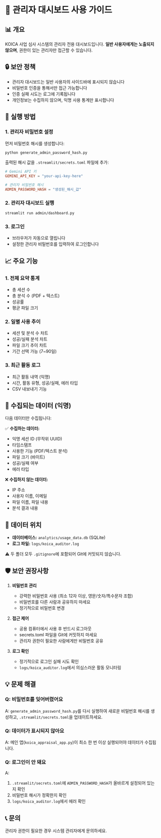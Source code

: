 # 🔐 관리자 대시보드 사용 가이드

## 📊 개요

KOICA 사업 심사 시스템의 관리자 전용 대시보드입니다.
**일반 사용자에게는 노출되지 않으며**, 권한이 있는 관리자만 접근할 수 있습니다.

## 🔒 보안 정책

- 관리자 대시보드는 일반 사용자의 사이드바에 표시되지 않습니다
- 비밀번호 인증을 통해서만 접근 가능합니다
- 인증 실패 시도는 로그에 기록됩니다
- 개인정보는 수집하지 않으며, 익명 사용 통계만 표시합니다

## 🚀 실행 방법

### 1. 관리자 비밀번호 설정

먼저 비밀번호 해시를 생성합니다:

```bash
python generate_admin_password_hash.py
```

출력된 해시 값을 `.streamlit/secrets.toml` 파일에 추가:

```toml
# Gemini API 키
GEMINI_API_KEY = "your-api-key-here"

# 관리자 비밀번호 해시
ADMIN_PASSWORD_HASH = "생성된_해시_값"
```

### 2. 관리자 대시보드 실행

```bash
streamlit run admin/dashboard.py
```

### 3. 로그인

- 브라우저가 자동으로 열립니다
- 설정한 관리자 비밀번호를 입력하여 로그인합니다

## 📈 주요 기능

### 1. 전체 요약 통계
- 총 세션 수
- 총 분석 수 (PDF + 텍스트)
- 성공률
- 평균 파일 크기

### 2. 일별 사용 추이
- 세션 및 분석 수 차트
- 성공/실패 분석 차트
- 파일 크기 추이 차트
- 기간 선택 가능 (7~90일)

### 3. 최근 활동 로그
- 최근 활동 내역 (익명)
- 시간, 활동 유형, 성공/실패, 에러 타입
- CSV 내보내기 기능

## 🔐 수집되는 데이터 (익명)

다음 데이터만 수집됩니다:

✅ **수집하는 데이터:**
- 익명 세션 ID (무작위 UUID)
- 타임스탬프
- 사용한 기능 (PDF/텍스트 분석)
- 파일 크기 (바이트)
- 성공/실패 여부
- 에러 타입

❌ **수집하지 않는 데이터:**
- IP 주소
- 사용자 이름, 이메일
- 파일 이름, 파일 내용
- 분석 결과 내용

## 📁 데이터 위치

- **데이터베이스:** `analytics/usage_data.db` (SQLite)
- **로그 파일:** `logs/koica_auditor.log`

⚠️ 두 폴더 모두 `.gitignore`에 포함되어 Git에 커밋되지 않습니다.

## 🛡️ 보안 권장사항

1. **비밀번호 관리**
   - 강력한 비밀번호 사용 (최소 12자 이상, 영문/숫자/특수문자 조합)
   - 비밀번호를 다른 사람과 공유하지 마세요
   - 정기적으로 비밀번호 변경

2. **접근 제어**
   - 공용 컴퓨터에서 사용 후 반드시 로그아웃
   - secrets.toml 파일을 Git에 커밋하지 마세요
   - 관리자 권한이 필요한 사람에게만 비밀번호 공유

3. **로그 확인**
   - 정기적으로 로그인 실패 시도 확인
   - `logs/koica_auditor.log`에서 의심스러운 활동 모니터링

## 💡 문제 해결

### Q: 비밀번호를 잊어버렸어요
A: `generate_admin_password_hash.py`를 다시 실행하여 새로운 비밀번호 해시를 생성하고, `.streamlit/secrets.toml`을 업데이트하세요.

### Q: 데이터가 표시되지 않아요
A: 메인 앱(`koica_appraisal_app.py`)이 최소 한 번 이상 실행되어야 데이터가 수집됩니다.

### Q: 로그인이 안 돼요
A:
1. `.streamlit/secrets.toml`에 `ADMIN_PASSWORD_HASH`가 올바르게 설정되어 있는지 확인
2. 비밀번호 해시가 정확한지 확인
3. `logs/koica_auditor.log`에서 에러 확인

## 📞 문의

관리자 권한이 필요한 경우 시스템 관리자에게 문의하세요.
